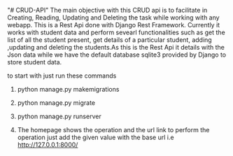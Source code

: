 "# CRUD-API" 
The main objective with this  CRUD api is to facilitate in Creating, Reading, Updating and Deleting the task while working with any webapp.
This is a Rest Api done with Django Rest Framework. Currently it works with student data and perform sevearl functionalities such as get
the list of all the student present, get details of a particular student, adding ,updating and deleting the students.As this is the Rest Api it details
with the Json data while we have the default database sqlite3 provided by Django to store student data.

to start with just run these commands 

1. python manage.py makemigrations

2. python manage.py migrate

3. python manage.py runserver

4. The homepage shows the operation and the url link to perform the operation just add the given value with the base url i.e http://127.0.0.1:8000/

